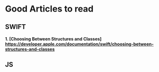 # Good Articles to read


## SWIFT

#### 1. [Choosing Between Structures and Classes]<br/> https://developer.apple.com/documentation/swift/choosing-between-structures-and-classes


## JS
